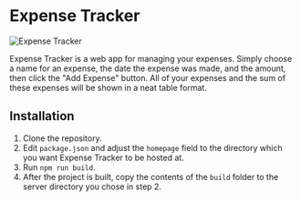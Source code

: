 # Expense Tracker
![Expense Tracker](https://i.imgur.com/thbuG4W.png)

Expense Tracker is a web app for managing your expenses. Simply choose a name for an expense, the date the expense was made, and the amount, then click the "Add Expense" button. All of your expenses and the sum of these expenses will be shown in a neat table format.

## Installation
1. Clone the repository.
2. Edit `package.json` and adjust the `homepage` field to the directory which you want Expense Tracker to be hosted at.
3. Run `npm run build`.
4. After the project is built, copy the contents of the `build` folder to the server directory you chose in step 2.
